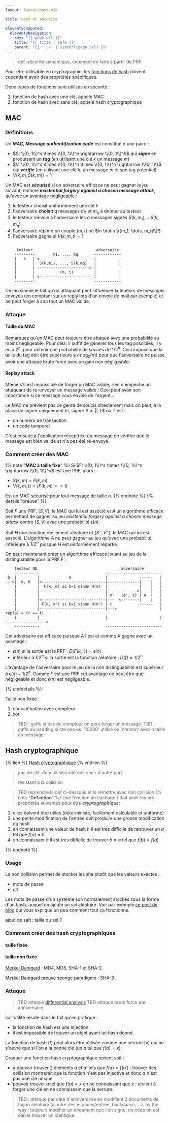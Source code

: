 ```yaml
---
layout: layout/post.njk

title: Hash et sécurité

eleventyComputed:
  eleventyNavigation:
    key: "{{ page.url }}"
    title: "{{ title | safe }}"
    parent: "{{ '../' | siteUrl(page.url) }}"
---
```


> def, sécurité sémantique, comment en faire à partir de PRP.

Pour être utilisable en cryptographie, les [fonctions de hash](/cours/algorithme-code-théorie/théorie/fonctions-hash) doivent cependant avoir des propriétés spécifiques.

Deux types de fonctions sont utilisés en sécurité :

1. fonction de hash avec une clé, appelé MAC
2. fonction de hash avec sans clé, appelé hash cryptographique

## MAC

### Définitions

Un ***MAC, Message authentification code*** est constitué d'une paire :

- $S: \\{0, 1\\}^s \times \\{0, 1\\}^n \rightarrow \\{0, 1\\}^h$ qui ***signe*** en produisant un ***tag*** (en utilisant une clé $k$ un message $m$)
- $V: \\{0, 1\\}^s \times \\{0, 1\\}^n \times \\{0, 1\\}^h \rightarrow \\{0, 1\\}$ qui ***vérifie*** (en utilisant une clé $k$, un message $m$ et son tag potentiel)
- $V(k, m, S(k, m)) = 1$

Un MAC est ***sécurisé*** si un adversaire efficace ne peut gagner le jeu suivant, nommé ***existential forgery against a chosen message attack***, qu'avec un avantage négligeable :

1. le testeur choisit uniformément une clé $k$
2. l'adversaire **choisit** q messages $m_1$ et $m_{q}$ à donner au testeur
3. le testeur renvoie à l'adversaire les $q$ messages signés $S(k, m_1), \dots S(k, m_q)$
4. l'adversaire répond un couple $(m, t)$ où $m \notin \\{m_1, \dots, m_q\\}$
5. l'adversaire gagne si $V(k, m, t) = 1$

```
    
     testeur                            adversaire
    ---------        m1, ..., mq       ------------
    |   k   | <----------------------- |          |  
    |       |  S(k,m1), ..., S(k,mq)   |          |
    |       | -----------------------> |          |
    |       |           (m, t)         |          |
    |       | <----------------------- |          |
    ---------                          ------------

```

Ce jeu simule le fait qu'un attaquant peut influencer la teneurs de messages envoyés (en comptant sur un reply lors d'un envoie de mail par exemple) et ne peut forger à son tout un MAC valide.

### Attaque

#### Taille du MAC

Remarquez qu'un MAC peut toujours être attaqué avec une probabilité au moins négligeable. Pour cela, il suffit de générer tous les tag possibles, il y en a $2^h$, pour obtenir une probabilité de succès de $1/2^h$. Ceci impose que la taille du tag doit être supérieure à $\mathcal{O}(\log_2(n))$ pour que l'adversaire ne puisse avoir une attaque brute force avec un gain non négligeable.

#### Replay attack

Même s'il est impossible de forger un MAC valide, rien n'empêche un attaquant de ré-envoyer un message valide ! Ceci peut avoir son importance si ce message vous envoie de l'argent...

Le MAC ne prévient pas ce genre de soucis directement mais on peut, à la place de signer uniquement $m$, signer $ m || T$ où $T$ est :

- un numéro de transaction
- un code temporel

C'est ensuite à l'application réceptrice du message de vérifier que le message est bien valide et n'a pas été ré-envoyé.

### Comment créer des MAC

{% note "**MAC à taille fixe**" %}
Si $F: \\{0, 1\\}^s \times \\{0, 1\\}^n \rightarrow \\{0, 1\\}^n$ est une PRF, alors :

- $S(k, m) = F(k, m)$
- $V(k, m, t) = (F(k, m) == t)$

Est un MAC sécurisé pour tout message de taille $n$.
{% endnote %}
{% details "preuve" %}

Soit $F$ une PRF, $(S, V)$, le MAC qui lui est associé et $A$ un algorithme efficace permettant de gagner au jeu *existential forgery against a chosen message attack* contre $(S, V)$ avec une probabilité $\epsilon(n)$.

Soit $H$ une fonction réellement aléatoire et $(S^\star, V^\star)$, le MAC qui lui est associé. L'algorithme $A$ ne peut gagner au jeu qu'avec une probabilité inférieure à $1/2^n$ puisque $H$ est uniformément répartie.

On peut maintenant créer un algorithme efficace jouant au jeu de la distinguabilité pour la PRF F :

```
    testeur ND                                     adversaire
    -----------                             -------------------------
 b  |         |             m               |              ------   |
--->|  k, H   |<----------------------------|--------------|    |   |
    |         |  F(k, m) si b=1 sinon H(m)  |              |    |   |
    |         |-----------------------------|------------->|    |   |
    |         |                             | m'   (m', t) | A  |   |
    |         |<----------------------------|---  <--------|    |   |
    |         | F(k, m') si b=1 sinon H(m') | r            ------   |    
    |         |-----------------------------|--->                   | rép(b) = (r == t)
    |         |                             |                       |------------------->   
    -----------                             -------------------------
```

Cet adversaire est efficace puisque A l'est et comme A gagne avec un avantage :

- $\epsilon(n)$ si la sortie est la PRF : $D(F(k,\cdot)) = \epsilon(n)$
- inférieur à $1/2^n$ si la sortie est la fonction aléatoire : $D(f) \leq 1/2^n$

L'avantage de l'adversaire pour le jeu de la non distinguabilité est supérieur à $\epsilon(n) - 1/2^n$. Comme $F$ est une PRF cet avantage ne peut être que négligeable et donc $\epsilon(n)$ est négligeable.

{% enddetails %}

Taille non fixée :

1. concaténation avec compteur
2. xor

> TBD : gaffe si pas de compteur on peut forger un message.
> TBD : gaffe au padding si cte pas ok. '10000' utilisé ou 'nnnnnn' avec n taille du message.

## Hash cryptographique

{% lien %}
[Hash cryptographique](https://fr.wikipedia.org/wiki/Fonction_de_hachage_cryptographique)
{% endlien %}

> pas de clé. donc la sécurité doit venir d'autre part.
> 
> résistant à la collision
>

> TBD reprendre la déf ci-dessous et la remettre avec non collision
{% note "**Définition**" %}
Une fonction de hachage $f$ doit avoir les pro propriétés suivantes pour être  ***cryptographique***:

1. elles doivent être utiles (déterministe, facilement calculable et uniforme)
2. une petite modification de l'entrée doit produire une grosse modification du hash
3. en connaissant une valeur de hash $h$ il est très difficile de retrouver un $a$ tel que $f(a) = h$
4. en connaissant $a$ il est très difficile de trouver $b \neq a$ tel que $f(b) = f(a)$

{% endnote %}

### Usage

La non collision permet de stocker les sha plutôt que les valeurs exactes :

- mots de passe
- git

Les mots de passe d'un système son normalement stockés sous la forme d'un hash, auquel on ajoute un *sel* aléatoire. Voir par exemple [ce post de blog](https://patouche.github.io/2015/03/21/stocker-des-mots-de-passe/) qui vous explique un peu comment tout ça fonctionne.

ajout de salt : taille du sel ?

### Comment créer des hash cryptographiques

#### taille fixée


#### taille non fixée

[Merkel Damgard](https://fr.wikipedia.org/wiki/Construction_de_Merkle-Damg%C3%A5rd) : MD4, MD5, SHA-1 et SHA-2.

[Merkel Damgard preuve](https://www.youtube.com/watch?v=s7arHByjSOw)
sponge paradigme : SHA-3

### Attaque

> TBD attaque [differential analysis](https://en.wikipedia.org/wiki/Differential_cryptanalysis)
> TBD attaque brute force par anniversaire


> 

Ici l'utilité réside dans le fait qu'en pratique :

- la fonction de hash est une injection
- il est impossible de trouver un objet ayant un hash donné.

La fonction de hash ($f$) peut alors être utilisée comme une serrure ($x$) qui ne s'ouvre que si l'on a la bonne clé (un $a$ tel que $f(a) = x$).

Craquer une fonction hash cryptographique revient soit :

- à pouvoir trouver 2 éléments $a$ et $a'$ tels que $f(a) = f(a')$ : trouver des collision montrerait que la fonction n'est pas injective et donc $a$ n'est pas une clé unique
- pouvoir trouver $a$ tel que $f(a) = x$ en ne connaissant que $x$ : revient à forger une clé en ne connaissant que la serrure.

> TBD : attaque par date d'anniversaire en modifiant 2 documents de façon aléatoire (ajouter des espaces/entrée, backspace, ...).
> by the way : toujours modifier un document que l'on signe, du coup on est dan le trouver un identique.